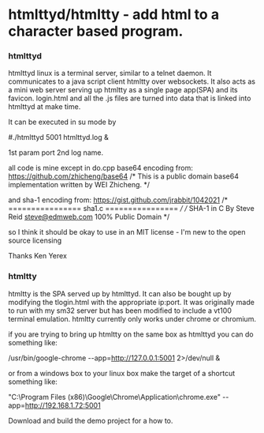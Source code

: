 # htmlttyd/htmltty - add html to a character based program.

### htmlttyd
htmlttyd linux is a terminal server, similar to a telnet daemon. It communicates to a java script client htmltty over websockets.
It also acts as a mini web server serving up htmltty as a single page app(SPA) and its favicon. login.html and 
all the .js files are turned into data that is linked into htmlttyd at make time.

It can be executed in su mode by

#./htmlttyd 5001 htmlttyd.log &

1st param port 2nd log name.

all code is mine except in do.cpp
base64 encoding from:
https://github.com/zhicheng/base64
/* This is a public domain base64 implementation written by WEI Zhicheng. */

and sha-1 encoding from:
https://gist.github.com/jrabbit/1042021
/* ================ sha1.c ================ */
/*
SHA-1 in C
By Steve Reid <steve@edmweb.com>
100% Public Domain
*/

so I think it should be okay to use in an MIT license - I'm new to the open source licensing


Thanks Ken Yerex

### htmltty
htmltty is the SPA served up by htmlttyd. It can also be bought up by modifying the tlogin.html with the appropriate ip:port. It was originally made to run 
with my sm32 server but has been modified to include a vt100 terminal emulation.
htmltty currently only works under chrome or chromium.

if you are trying to bring up htmltty on the same box as htmlttyd you can do something like:

/usr/bin/google-chrome --app=http://127.0.0.1:5001 2>/dev/null &

or from a windows box to your linux box make the target of a shortcut something like:

"C:\Program Files (x86)\Google\Chrome\Application\chrome.exe" --app=http://192.168.1.72:5001

Download and build the demo project for a how to.
